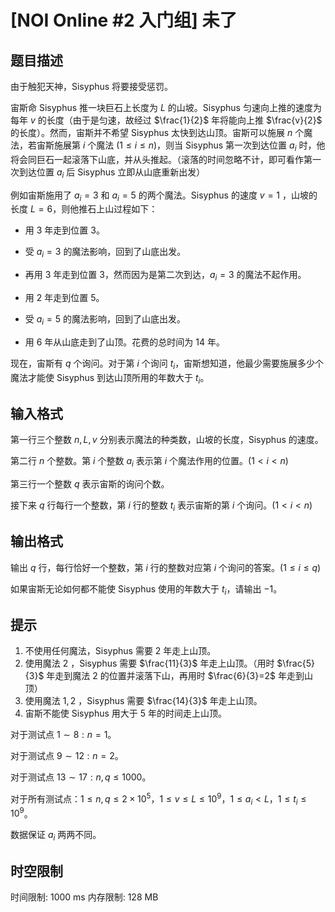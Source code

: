 # [NOI Online #2 入门组] 未了

## 题目描述

由于触犯天神，Sisyphus 将要接受惩罚。

宙斯命 Sisyphus 推一块巨石上长度为 $L$ 的山坡。Sisyphus 匀速向上推的速度为每年 $v$ 的长度（由于是匀速，故经过 $\frac{1}{2}$ 年将能向上推 $\frac{v}{2}$ 的长度）。然而，宙斯并不希望 Sisyphus 太快到达山顶。宙斯可以施展 $n$ 个魔法，若宙斯施展第 $i$ 个魔法 $(1\leq i \leq n)$，则当 Sisyphus 第一次到达位置  $a_i$ 时，他将会同巨石一起滚落下山底，并从头推起。（滚落的时间忽略不计，即可看作第一次到达位置 $a_i$ 后 Sisyphus 立即从山底重新出发）

例如宙斯施用了 $a_i=3$ 和 $a_i=5$ 的两个魔法。Sisyphus 的速度 $v=1$ ，山坡的长度 $L = 6$，则他推石上山过程如下：

- 用 $3$ 年走到位置 $3$。

- 受 $a_i=3$ 的魔法影响，回到了山底出发。

- 再用 $3$ 年走到位置 $3$，然而因为是第二次到达，$a_i=3$ 的魔法不起作用。

- 用 $2$ 年走到位置 $5$。

- 受 $a_i=5$ 的魔法影响，回到了山底出发。

- 用 $6$ 年从山底走到了山顶。花费的总时间为 $14$ 年。

现在，宙斯有 $q$ 个询问。对于第 $i$ 个询问 $t_i$，宙斯想知道，他最少需要施展多少个魔法才能使 Sisyphus 到达山顶所用的年数大于 $t_i$。

## 输入格式

第一行三个整数 $n,L,v$ 分别表示魔法的种类数，山坡的长度，Sisyphus 的速度。

第二行 $n$ 个整数。第 $i$ 个整数 $a_i$ 表示第 $i$ 个魔法作用的位置。$(1<i<n)$

第三行一个整数 $q$ 表示宙斯的询问个数。

接下来 $q$ 行每行一个整数，第 $i$ 行的整数 $t_i$ 表示宙斯的第 $i$ 个询问。$(1<i<n)$

## 输出格式

输出 $q$ 行，每行恰好一个整数，第 $i$ 行的整数对应第 $i$ 个询问的答案。$(1 \leq i\leq q)$

如果宙斯无论如何都不能使 Sisyphus 使用的年数大于 $t_i$，请输出 $-1$。

## 提示

1. 不使用任何魔法，Sisyphus 需要 $2$ 年走上山顶。
2. 使用魔法 $2$ ，Sisyphus 需要 $\frac{11}{3}$ 年走上山顶。（用时 $\frac{5}{3}$ 年走到魔法 $2$ 的位置并滚落下山，再用时 $\frac{6}{3}=2$ 年走到山顶）
3. 使用魔法 $1,2$ ，Sisyphus 需要 $\frac{14}{3}$ 年走上山顶。
4. 宙斯不能使 Sisyphus 用大于 $5$ 年的时间走上山顶。

对于测试点 $1\sim 8:n=1$。

对于测试点 $9\sim 12:n=2$。

对于测试点 $13\sim 17:n,q\le 1000$。

对于所有测试点：$1 \leq n,q \leq 2 \times 10^5$，$1\leq v\leq L\leq 10^{9}$，$1\leq a_i < L$，$1 \leq t_i\leq 10^9$。

数据保证 $a_i$ 两两不同。

## 时空限制

时间限制: 1000 ms
内存限制: 128 MB
